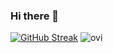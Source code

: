 ### Hi there 👋
<!--
<img src="https://github-readme-streak-stats.herokuapp.com/?user=jwrobbs&theme=tokyonight" alt="mystreak"/>
-->
<a href="https://git.io/streak-stats"><img src="https://streak-stats.demolab.com?user=jwrobbs&theme=iceberg&date_format=M%20j%5B%2C%20Y%5D&mode=weekly" alt="GitHub Streak" /></a>
<img src="https://github-readme-stats.vercel.app/api/top-langs?username=jwrobbs&show_icons=true&locale=en&layout=compact&theme=chartreuse-dark&size_weight=0&count_weight=1" alt="ovi" />



<!--
**jwrobbs/jwrobbs** is a ✨ _special_ ✨ repository because its `README.md` (this file) appears on your GitHub profile.

Here are some ideas to get you started:

- 🔭 I’m currently working on ...
- 🌱 I’m currently learning ...
- 👯 I’m looking to collaborate on ...
- 🤔 I’m looking for help with ...
- 💬 Ask me about ...
- 📫 How to reach me: ...
- 😄 Pronouns: ...
- ⚡ Fun fact: ...
-->
